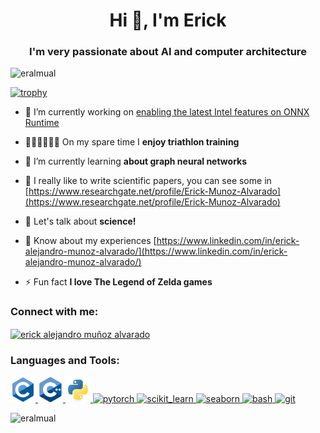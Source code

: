 <h1 align="center">Hi 👋, I'm Erick</h1>
<h3 align="center">I'm very passionate about AI and computer architecture</h3>

<p align="left"> <img src="https://komarev.com/ghpvc/?username=eralmual&label=Profile%20views&color=0e75b6&style=flat" alt="eralmual" /> </p>

[![trophy](https://github-profile-trophy.vercel.app/?username=ryo-ma&theme=onedark&title=-Stars,-Followers,-Repositories)](https://github.com/ryo-ma/github-profile-trophy)


- 🤖 I’m currently working on [enabling the latest Intel features on ONNX Runtime](https://github.com/eralmual/onnxruntime)

- 🏊‍♂️🚵‍♂️🏃‍♂️ On my spare time I **enjoy triathlon training**

- 🌱 I’m currently learning **about graph neural networks**

- 📝 I really like to write scientific papers, you can see some in [https://www.researchgate.net/profile/Erick-Munoz-Alvarado](https://www.researchgate.net/profile/Erick-Munoz-Alvarado)

- 💬 Let's talk about **science!**

- 📄 Know about my experiences [https://www.linkedin.com/in/erick-alejandro-munoz-alvarado/](https://www.linkedin.com/in/erick-alejandro-munoz-alvarado/)

- ⚡ Fun fact **I love The Legend of Zelda games**

<h3 align="left">Connect with me:</h3>
<p align="left">
<a href="https://linkedin.com/in/erick alejandro muñoz alvarado" target="blank"><img align="center" src="https://raw.githubusercontent.com/rahuldkjain/github-profile-readme-generator/master/src/images/icons/Social/linked-in-alt.svg" alt="erick alejandro muñoz alvarado" height="30" width="40" /></a>
</p>

<h3 align="left">Languages and Tools:</h3>
<p align="left"> <a href="https://www.cprogramming.com/" target="_blank" rel="noreferrer"> <img src="https://raw.githubusercontent.com/devicons/devicon/master/icons/c/c-original.svg" alt="c" width="40" height="40"/> </a> <a href="https://www.w3schools.com/cpp/" target="_blank" rel="noreferrer"> <img src="https://raw.githubusercontent.com/devicons/devicon/master/icons/cplusplus/cplusplus-original.svg" alt="cplusplus" width="40" height="40"/> </a> <a href="https://www.python.org" target="_blank" rel="noreferrer"> <img src="https://raw.githubusercontent.com/devicons/devicon/master/icons/python/python-original.svg" alt="python" width="40" height="40"/> </a> <a href="https://pytorch.org/" target="_blank" rel="noreferrer"> <img src="https://www.vectorlogo.zone/logos/pytorch/pytorch-icon.svg" alt="pytorch" width="40" height="40"/> </a> <a href="https://scikit-learn.org/" target="_blank" rel="noreferrer"> <img src="https://upload.wikimedia.org/wikipedia/commons/0/05/Scikit_learn_logo_small.svg" alt="scikit_learn" width="40" height="40"/> </a> <a href="https://seaborn.pydata.org/" target="_blank" rel="noreferrer"> <img src="https://seaborn.pydata.org/_images/logo-mark-lightbg.svg" alt="seaborn" width="40" height="40"/> </a> <a href="https://www.gnu.org/software/bash/" target="_blank" rel="noreferrer"> <img src="https://www.vectorlogo.zone/logos/gnu_bash/gnu_bash-icon.svg" alt="bash" width="40" height="40"/> </a> <a href="https://git-scm.com/" target="_blank" rel="noreferrer"> <img src="https://www.vectorlogo.zone/logos/git-scm/git-scm-icon.svg" alt="git" width="40" height="40"/> </a> </p>

<p><img align="left" src="https://github-readme-stats.vercel.app/api/top-langs?username=eralmual&layout=donut-vertical&show_icons=true&locale=en&langs_count=5" alt="eralmual" /></p>

